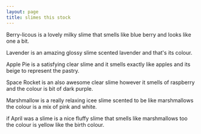 ```yaml
---
layout: page
title: slimes this stock
---
```

Berry-licous is a lovely milky slime that smells like blue berry and looks like one a bit.

Lavender is an amazing glossy slime scented lavender and that's its colour.

Apple Pie is a satisfying clear slime and it smells exactly like apples and its beige to represent the pastry.

Space Rocket is an also awesome clear slime however it smells of raspberry and the colour is bit of dark purple.

Marshmallow is a really relaxing icee slime scented to be like marshmallows the colour is a mix of pink and white.

if April was a slime is a nice fluffy slime that smells like marshmallows too the colour is yellow like the birth colour.